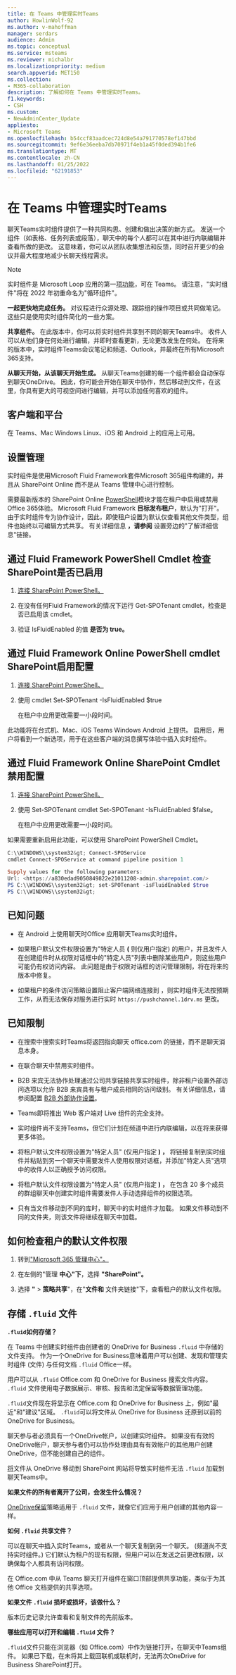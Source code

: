 ```yaml
---
title: 在 Teams 中管理实时Teams
author: HowlinWolf-92
ms.author: v-mahoffman
manager: serdars
audience: Admin
ms.topic: conceptual
ms.service: msteams
ms.reviewer: michalbr
ms.localizationpriority: medium
search.appverid: MET150
ms.collection:
- M365-collaboration
description: 了解如何在 Teams 中管理实时Teams。
f1.keywords:
- CSH
ms.custom:
- NewAdminCenter_Update
appliesto:
- Microsoft Teams
ms.openlocfilehash: b54ccf83aadcec724d8e54a791770578ef147bbd
ms.sourcegitcommit: 9ef6e36eeba7db70971f4eb1a45f0ded394b1fe6
ms.translationtype: MT
ms.contentlocale: zh-CN
ms.lasthandoff: 01/25/2022
ms.locfileid: "62191853"
---
```

# <a name="manage-live-components-in-teams"></a>在 Teams 中管理实时Teams

聊天Teams实时组件提供了一种共同构思、创建和做出决策的新方式。 发送一个组件（如表格、任务列表或段落），聊天中的每个人都可以在其中进行内联编辑并查看所做的更改。 这意味着，你可以从团队收集想法和反馈，同时召开更少的会议并最大程度地减少长聊天线程需求。
> [!Note]
> 实时组件是 Microsoft Loop 应用的第一[项功能](https://www.microsoft.com/en-us/microsoft-loop)，可在 Teams。 请注意，"实时组件"将在 2022 年初重命名为"循环组件"。

**一起更快地完成任务。** 对议程进行众源处理、跟踪组的操作项目或共同做笔记。 这些只是使用实时组件简化的一些方案。

**共享组件。** 在此版本中，你可以将实时组件共享到不同的聊天Teams中。 收件人可以从他们身在何处进行编辑，并即时查看更新，无论更改发生在何处。 在将来的版本中，实时组件Teams会议笔记和频道、Outlook，并最终在所有Microsoft 365支持。

**从聊天开始，从该聊天开始生成。** 从聊天Teams创建的每一个组件都会自动保存到聊天OneDrive。 因此，你可能会开始在聊天中协作，然后移动到文件，在这里，你具有更大的可视空间进行编辑，并可以添加任何喜欢的组件。

## <a name="clients-and-platforms"></a>客户端和平台

在 Teams、Mac Windows Linux、iOS 和 Android 上的应用上可用。

## <a name="settings-management"></a>设置管理

实时组件是使用Microsoft Fluid Framework套件Microsoft 365组件构建的，并且从 SharePoint Online 而不是从 Teams 管理中心进行控制。

需要最新版本的 SharePoint Online [PowerShell](/office365/enterprise/powershell/manage-sharepoint-online-with-office-365-powershell)模块才能在租户中启用或禁用Office 365体验。 Microsoft Fluid Framework **目标发布租户**，默认为"打开"。 由于实时组件专为协作设计，因此，即使租户设置为默认仅查看其他文件类型，组件也始终以可编辑方式共享。 有关详细信息 **，请参阅** 设置旁边的"了解详细信息"链接。

## <a name="checking-if-the-fluid-framework-is-enabled-through-the-sharepoint-online-powershell-cmdlet"></a>通过 Fluid Framework PowerShell Cmdlet 检查SharePoint是否已启用

1. [连接 SharePoint PowerShell。](/powershell/sharepoint/sharepoint-online/connect-sharepoint-online?view=sharepoint-ps#to-connect-with-a-user-name-and-password) 

2. 在没有任何Fluid Framework的情况下运行 Get-SPOTenant cmdlet，检查是否已启用该 cmdlet。

3. 验证 IsFluidEnabled 的值 **是否为 true。**

## <a name="enabling-the-fluid-framework-through-the-sharepoint-online-powershell-cmdlet"></a>通过 Fluid Framework Online PowerShell cmdlet SharePoint启用配置

1. [连接 SharePoint PowerShell。](/powershell/sharepoint/sharepoint-online/connect-sharepoint-online?view=sharepoint-ps#to-connect-with-a-user-name-and-password) 

2. 使用 cmdlet Set-SPOTenant -IsFluidEnabled $true 
   
   在租户中应用更改需要一小段时间。 

此功能将在台式机、Mac、iOS Teams Windows Android 上提供。 启用后，用户将看到一个新选项，用于在这些客户端的消息撰写体验中插入实时组件。

## <a name="disabling-fluid-framework-through-sharepoint-online-powershell-cmdlet"></a>通过 Fluid Framework Online SharePoint Cmdlet 禁用配置

1. [连接 SharePoint PowerShell。](/powershell/sharepoint/sharepoint-online/connect-sharepoint-online?view=sharepoint-ps)

2. 使用 Set-SPOTenant cmdlet Set-SPOTenant -IsFluidEnabled $false。 

   在租户中应用更改需要一小段时间。 

如果需要重新启用此功能，可以使用 SharePoint PowerShell Cmdlet。

```powershell
C:\\WINDOWS\\system32&gt; Connect-SPOService
cmdlet Connect-SPOService at command pipeline position 1

Supply values for the following parameters:
Url: <https://a830edad9050849822e21011208-admin.sharepoint.com/>
PS C:\\WINDOWS\\system32&gt; set-SPOTenant -isFluidEnabled $true
PS C:\\WINDOWS\\system32&gt;
```
## <a name="known-issues"></a>已知问题

- 在 Android 上使用聊天时Office 应用聊天Teams实时组件。

- 如果租户默认文件权限设置为"特定人员 **(** 则仅用户指定) 的用户，并且发件人在创建组件时从权限对话框中的"特定人员"列表中删除某些用户，则这些用户可能仍有权访问内容。 此问题是由于权限对话框的访问管理限制，将在将来的版本中修复。

- 如果租户的条件访问策略设置阻止客户端网络连接到 ，则实时组件无法按预期工作，从而无法保存对服务进行实时 `https://pushchannel.1drv.ms` 更改。

## <a name="known-limitations"></a>已知限制

- 在搜索中搜索实时Teams将返回指向聊天 office.com 的链接，而不是聊天消息本身。

- 在联合聊天中禁用实时组件。

- B2B 来宾无法协作处理通过公司共享链接共享实时组件，除非租户设置外部访问选项以允许 B2B 来宾具有与租户成员相同的访问级别。 有关详细信息，请参阅配置 [B2B 外部协作设置](/azure/active-directory/external-identities/delegate-invitations#configure-b2b-external-collaboration-settings)。

- Teams即将推出 Web 客户端对 Live 组件的完全支持。

- 实时组件尚不支持Teams，但它们计划在频道中进行内联编辑，以在将来获得更多体验。

- 将租户默认文件权限设置为"特定人员" (仅用户指定 **) ，** 将链接复制到实时组件并粘贴到另一个聊天中需要发件人使用权限对话框，并添加"特定人员"选项中的收件人以正确授予访问权限。

- 将租户默认文件权限设置为"特定人员" (仅用户指定 **) ，** 在包含 20 多个成员的群组聊天中创建实时组件需要发件人手动选择组件的权限选项。

- 只有当文件移动到不同的库时，聊天中的实时组件才加载。 如果文件移动到不同的文件夹，则该文件将继续在聊天中加载。

## <a name="how-to-check-your-tenants-default-file-permissions"></a>如何检查租户的默认文件权限

1. 转到["Microsoft 365 管理中心"。](https://admin.microsoft.com/)

2. 在左侧的"管理 **中心"下**，选择 **"SharePoint"。**

3. 选择 **"**  >  **策略共享**"，在"**文件和** 文件夹链接"下，查看租户的默认文件权限。

## <a name="storage-of-fluid-files"></a>存储 `.fluid` 文件

**`.fluid`如何存储？**

在 Teams 中创建实时组件由创建者的 OneDrive for Business `.fluid` 中存储的文件支持。 作为一个OneDrive for Business意味着用户可以创建、发现和管理实时组件 (文件) 与任何文档 `.fluid` Office一样。

用户可以从 `.fluid` Office.com 和 OneDrive for Business 搜索文件内容。
`.fluid` 文件使用电子数据展示、审核、报告和法定保留等数据管理功能。

`.fluid`文件现在将显示在 Office.com 和 OneDrive for Business 上，例如"最近"和"建议"区域。
`.fluid`可以将文件从 OneDrive for Business 还原到以前的OneDrive for Business。

聊天参与者必须具有一个OneDrive帐户，以创建实时组件。 如果没有有效的OneDrive帐户，聊天参与者仍可以协作处理由具有有效帐户的其他用户创建OneDrive，但不能创建自己的组件。

[将](https://support.microsoft.com/en-us/office/move-files-and-folders-between-onedrive-and-sharepoint-5916f90d-f58a-4bf9-b135-10853f516d0b)文件从 OneDrive 移动到 SharePoint 网站将导致实时组件无法 `.fluid` 加载到聊天Teams中。

**如果文件的所有者离开了公司，会发生什么情况？**

[OneDrive保留](/microsoft-365/compliance/retention-policies-sharepoint?view=o365-worldwide#when-a-user-leaves-the-organization)策略适用于 `.fluid` 文件，就像它们应用于用户创建的其他内容一样。

**如何 `.fluid` 共享文件？**

可以在聊天中插入实时Teams，或者从一个聊天复制到另一个聊天。  (频道尚不支持实时组件。) 它们默认为租户的现有权限，但用户可以在发送之前更改权限，以确保每个人都具有访问权限。

在 Office.com 中从 Teams 聊天打开组件在窗口顶部提供共享功能，类似于为其他 Office 文档提供的共享选项。

**如果文件 `.fluid` 损坏或损坏，该做什么？**

版本历史记录允许查看和复制文件的先前版本。

**哪些应用可以打开和编辑 `.fluid` 文件？**

`.fluid`文件只能在浏览器（如 Office.com）中作为链接打开，在聊天中Teams组件。 如果已下载，在未将其上载回联机或联机时，无法再次OneDrive for Business SharePoint打开。
